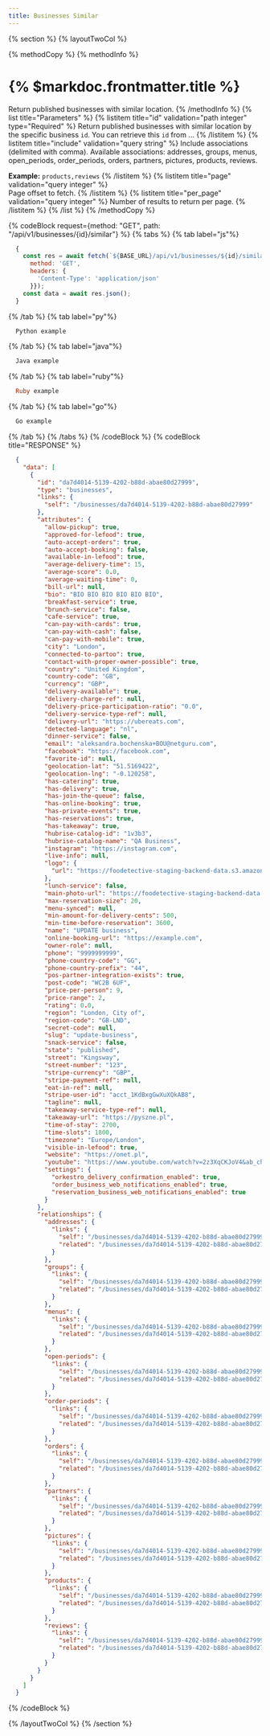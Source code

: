 ```yaml
---
title: Businesses Similar
---
```

{% section %}
{% layoutTwoCol %}

{% methodCopy %}
{% methodInfo %}
  # {% $markdoc.frontmatter.title %}
  Return published businesses with similar location.
{% /methodInfo %}
{% list title="Parameters" %}
  {% listitem title="id" validation="path integer" type="Required" %}
  Return published businesses with similar location by the specific business `id`. You can retrieve this `id` from ...
  {% /listitem %}
  {% listitem title="include" validation="query string" %}
  Include associations (delimited with comma). Available associations: addresses, groups, menus, open_periods, order_periods, orders, partners, pictures, products, reviews.

  **Example:** `products,reviews`
  {% /listitem %}
  {% listitem title="page" validation="query integer" %}	
  Page offset to fetch.
  {% /listitem %}
  {% listitem title="per_page" validation="query integer" %}
  Number of results to return per page.
  {% /listitem %}
{% /list %}
{% /methodCopy %}

{% codeBlock request={method: "GET", path: "/api/v1/businesses/{id}/similar"} %}
{% tabs %}
  {% tab label="js"%}
  ```js
    {
      const res = await fetch(`${BASE_URL}/api/v1/businesses/${id}/similar`, {
        method: 'GET',
        headers: {
          'Content-Type': 'application/json'
        }});
      const data = await res.json();
    }
  ```
  {% /tab %}
  {% tab label="py"%}
  ```py
    Python example
  ```
  {% /tab %}
  {% tab label="java"%}
  ```java
    Java example
  ```
  {% /tab %}
  {% tab label="ruby"%}
  ```ruby
    Ruby example
  ```
  {% /tab %}
  {% tab label="go"%}
  ```go
    Go example
  ```
  {% /tab %}
{% /tabs %}
{% /codeBlock %}
{% codeBlock title="RESPONSE" %}
  ```json
    {
      "data": [
        {
          "id": "da7d4014-5139-4202-b88d-abae80d27999",
          "type": "businesses",
          "links": {
            "self": "/businesses/da7d4014-5139-4202-b88d-abae80d27999"
          },
          "attributes": {
            "allow-pickup": true,
            "approved-for-lefood": true,
            "auto-accept-orders": true,
            "auto-accept-booking": false,
            "available-in-lefood": true,
            "average-delivery-time": 15,
            "average-score": 0.0,
            "average-waiting-time": 0,
            "bill-url": null,
            "bio": "BIO BIO BIO BIO BIO BIO",
            "breakfast-service": true,
            "brunch-service": false,
            "cafe-service": true,
            "can-pay-with-cards": true,
            "can-pay-with-cash": false,
            "can-pay-with-mobile": true,
            "city": "London",
            "connected-to-partoo": true,
            "contact-with-proper-owner-possible": true,
            "country": "United Kingdom",
            "country-code": "GB",
            "currency": "GBP",
            "delivery-available": true,
            "delivery-charge-ref": null,
            "delivery-price-participation-ratio": "0.0",
            "delivery-service-type-ref": null,
            "delivery-url": "https://ubereats.com",
            "detected-language": "nl",
            "dinner-service": false,
            "email": "aleksandra.bochenska+BOU@netguru.com",
            "facebook": "https://facebook.com",
            "favorite-id": null,
            "geolocation-lat": "51.5169422",
            "geolocation-lng": "-0.120258",
            "has-catering": true,
            "has-delivery": true,
            "has-join-the-queue": false,
            "has-online-booking": true,
            "has-private-events": true,
            "has-reservations": true,
            "has-takeaway": true,
            "hubrise-catalog-id": "1v3b3",
            "hubrise-catalog-name": "QA Business",
            "instagram": "https://instagram.com",
            "live-info": null,
            "logo": {
              "url": "https://foodetective-staging-backend-data.s3.amazonaws.com/uploads/business/logo/da7d4014-5139-4202-b88d-abae80d27999/323c8ab5-df93-49d6-bfe7-72acab5fc8d0.jpeg"
            },
            "lunch-service": false,
            "main-photo-url": "https://foodetective-staging-backend-data.s3.amazonaws.com/uploads/picture/photo/e9724f46-400b-40e9-87b0-acab1641d113/c79c9cc5-0704-4405-9163-9cfb546d08bb.jpeg",
            "max-reservation-size": 20,
            "menu-synced": null,
            "min-amount-for-delivery-cents": 500,
            "min-time-before-reservation": 3600,
            "name": "UPDATE business",
            "online-booking-url": "https://example.com",
            "owner-role": null,
            "phone": "9999999999",
            "phone-country-code": "GG",
            "phone-country-prefix": "44",
            "pos-partner-integration-exists": true,
            "post-code": "WC2B 6UF",
            "price-per-person": 9,
            "price-range": 2,
            "rating": 0.0,
            "region": "London, City of",
            "region-code": "GB-LND",
            "secret-code": null,
            "slug": "update-business",
            "snack-service": false,
            "state": "published",
            "street": "Kingsway",
            "street-number": "123",
            "stripe-currency": "GBP",
            "stripe-payment-ref": null,
            "eat-in-ref": null,
            "stripe-user-id": "acct_1KdBxgGwXuXQkAB8",
            "tagline": null,
            "takeaway-service-type-ref": null,
            "takeaway-url": "https://pyszne.pl",
            "time-of-stay": 2700,
            "time-slots": 1800,
            "timezone": "Europe/London",
            "visible-in-lefood": true,
            "website": "https://onet.pl",
            "youtube": "https://www.youtube.com/watch?v=2z3XqCKJoV4&ab_channel=VHPROJECT",
            "settings": {
              "orkestro_delivery_confirmation_enabled": true,
              "order_business_web_notifications_enabled": true,
              "reservation_business_web_notifications_enabled": true
            }
          },
          "relationships": {
            "addresses": {
              "links": {
                "self": "/businesses/da7d4014-5139-4202-b88d-abae80d27999/relationships/addresses",
                "related": "/businesses/da7d4014-5139-4202-b88d-abae80d27999/addresses"
              }
            },
            "groups": {
              "links": {
                "self": "/businesses/da7d4014-5139-4202-b88d-abae80d27999/relationships/groups",
                "related": "/businesses/da7d4014-5139-4202-b88d-abae80d27999/groups"
              }
            },
            "menus": {
              "links": {
                "self": "/businesses/da7d4014-5139-4202-b88d-abae80d27999/relationships/menus",
                "related": "/businesses/da7d4014-5139-4202-b88d-abae80d27999/menus"
              }
            },
            "open-periods": {
              "links": {
                "self": "/businesses/da7d4014-5139-4202-b88d-abae80d27999/relationships/open-periods",
                "related": "/businesses/da7d4014-5139-4202-b88d-abae80d27999/open-periods"
              }
            },
            "order-periods": {
              "links": {
                "self": "/businesses/da7d4014-5139-4202-b88d-abae80d27999/relationships/order-periods",
                "related": "/businesses/da7d4014-5139-4202-b88d-abae80d27999/order-periods"
              }
            },
            "orders": {
              "links": {
                "self": "/businesses/da7d4014-5139-4202-b88d-abae80d27999/relationships/orders",
                "related": "/businesses/da7d4014-5139-4202-b88d-abae80d27999/orders"
              }
            },
            "partners": {
              "links": {
                "self": "/businesses/da7d4014-5139-4202-b88d-abae80d27999/relationships/partners",
                "related": "/businesses/da7d4014-5139-4202-b88d-abae80d27999/partners"
              }
            },
            "pictures": {
              "links": {
                "self": "/businesses/da7d4014-5139-4202-b88d-abae80d27999/relationships/pictures",
                "related": "/businesses/da7d4014-5139-4202-b88d-abae80d27999/pictures"
              }
            },
            "products": {
              "links": {
                "self": "/businesses/da7d4014-5139-4202-b88d-abae80d27999/relationships/products",
                "related": "/businesses/da7d4014-5139-4202-b88d-abae80d27999/products"
              }
            },
            "reviews": {
              "links": {
                "self": "/businesses/da7d4014-5139-4202-b88d-abae80d27999/relationships/reviews",
                "related": "/businesses/da7d4014-5139-4202-b88d-abae80d27999/reviews"
              }
            }
          }
        }
      ]
    }
  ```
{% /codeBlock %}  

{% /layoutTwoCol %}
{% /section %}